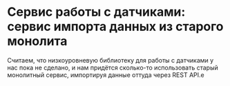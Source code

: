 Сервис работы с датчиками: сервис импорта данных из старого монолита
======================================================================

Считаем, что низкоуровневую библиотеку для работы с датчиками у нас пока не сделано,
и нам придётся сколько-то использовать старый монолитный сервис, импортируя данные оттуда через REST API.е